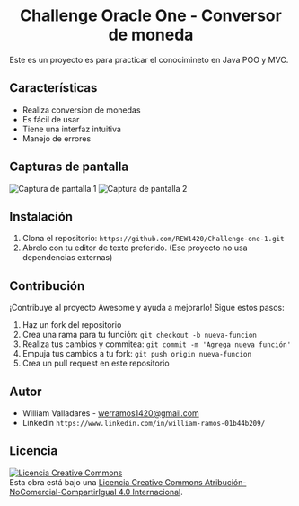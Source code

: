 <h1 align="center"> Challenge Oracle One - Conversor de moneda </h1>

Este es un proyecto es para practicar el conocimineto en Java POO y MVC.

## Características

- Realiza conversion de monedas
- Es fácil de usar
- Tiene una interfaz intuitiva
- Manejo de errores

## Capturas de pantalla

![Captura de pantalla 1](/screenshots/screenshot1.png)
![Captura de pantalla 2](/screenshots/screenshot2.png)

## Instalación

1. Clona el repositorio: `https://github.com/REW1420/Challenge-one-1.git`
2. Abrelo con tu editor de texto preferido.
(Ese proyecto no usa dependencias externas)

## Contribución

¡Contribuye al proyecto Awesome y ayuda a mejorarlo! Sigue estos pasos:

1. Haz un fork del repositorio
2. Crea una rama para tu función: `git checkout -b nueva-funcion`
3. Realiza tus cambios y commitea: `git commit -m 'Agrega nueva función'`
4. Empuja tus cambios a tu fork: `git push origin nueva-funcion`
5. Crea un pull request en este repositorio

## Autor


- William Valladares - werramos1420@gmail.com
- Linkedin  `https://www.linkedin.com/in/william-ramos-01b44b209/`

## Licencia

<a rel="license" href="http://creativecommons.org/licenses/by-nc-sa/4.0/"><img alt="Licencia Creative Commons" style="border-width:0" src="https://i.creativecommons.org/l/by-nc-sa/4.0/88x31.png" /></a><br />Esta obra está bajo una <a rel="license" href="http://creativecommons.org/licenses/by-nc-sa/4.0/">Licencia Creative Commons Atribución-NoComercial-CompartirIgual 4.0 Internacional</a>.

